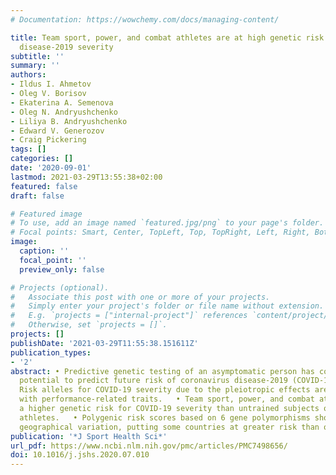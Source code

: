 ```yaml
---
# Documentation: https://wowchemy.com/docs/managing-content/

title: Team sport, power, and combat athletes are at high genetic risk for coronavirus
  disease-2019 severity
subtitle: ''
summary: ''
authors:
- Ildus I. Ahmetov
- Oleg V. Borisov
- Ekaterina A. Semenova
- Oleg N. Andryushchenko
- Liliya B. Andryushchenko
- Edward V. Generozov
- Craig Pickering
tags: []
categories: []
date: '2020-09-01'
lastmod: 2021-03-29T13:55:38+02:00
featured: false
draft: false

# Featured image
# To use, add an image named `featured.jpg/png` to your page's folder.
# Focal points: Smart, Center, TopLeft, Top, TopRight, Left, Right, BottomLeft, Bottom, BottomRight.
image:
  caption: ''
  focal_point: ''
  preview_only: false

# Projects (optional).
#   Associate this post with one or more of your projects.
#   Simply enter your project's folder or file name without extension.
#   E.g. `projects = ["internal-project"]` references `content/project/deep-learning/index.md`.
#   Otherwise, set `projects = []`.
projects: []
publishDate: '2021-03-29T11:55:38.151611Z'
publication_types:
- '2'
abstract: • Predictive genetic testing of an asymptomatic person has considerable
  potential to predict future risk of coronavirus disease-2019 (COVID-19) severity.   •
  Risk alleles for COVID-19 severity due to the pleiotropic effects are associated
  with performance-related traits.   • Team sport, power, and combat athletes possess
  a higher genetic risk for COVID-19 severity than untrained subjects or endurance
  athletes.   • Polygenic risk scores based on 6 gene polymorphisms show a significant
  geographical variation, putting some countries at greater risk than others.
publication: '*J Sport Health Sci*'
url_pdf: https://www.ncbi.nlm.nih.gov/pmc/articles/PMC7498656/
doi: 10.1016/j.jshs.2020.07.010
---
```


